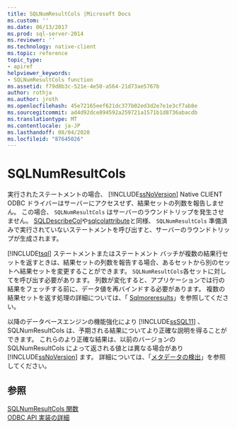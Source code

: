 ```yaml
---
title: SQLNumResultCols |Microsoft Docs
ms.custom: ''
ms.date: 06/13/2017
ms.prod: sql-server-2014
ms.reviewer: ''
ms.technology: native-client
ms.topic: reference
topic_type:
- apiref
helpviewer_keywords:
- SQLNumResultCols function
ms.assetid: f79d8b3c-521e-4e50-a564-21d73ae5767b
author: rothja
ms.author: jroth
ms.openlocfilehash: 45e72165eef621dc377b02ed3d2e7e1e3cf7ab8e
ms.sourcegitcommit: ad4d92dce894592a259721a1571b1d8736abacdb
ms.translationtype: MT
ms.contentlocale: ja-JP
ms.lasthandoff: 08/04/2020
ms.locfileid: "87645026"
---
```

# <a name="sqlnumresultcols"></a>SQLNumResultCols
  実行されたステートメントの場合、 [!INCLUDE[ssNoVersion](../../includes/ssnoversion-md.md)] Native CLIENT ODBC ドライバーはサーバーにアクセスせず、結果セットの列数を報告しません。 この場合、 `SQLNumResultCols` はサーバーのラウンドトリップを発生させません。 [SQLDescribeCol](sqldescribecol.md)や[sqlcolattribute](sqlcolattribute.md)と同様、 `SQLNumResultCols` 準備済みで実行されていないステートメントを呼び出すと、サーバーのラウンドトリップが生成されます。  
  
 [!INCLUDE[tsql](../../includes/tsql-md.md)] ステートメントまたはステートメント バッチが複数の結果行セットを返すときは、結果セットの列数を報告する場合、あるセットから別のセットへ結果セットを変更することができます。 `SQLNumResultCols`各セットに対してを呼び出す必要があります。 列数が変化すると、アプリケーションでは行の結果をフェッチする前に、データ値を再バインドする必要があります。 複数の結果セットを返す処理の詳細については、「 [Sqlmoreresults](sqlmoreresults.md)」を参照してください。  
  
 以降のデータベースエンジンの機能強化により [!INCLUDE[ssSQL11](../../includes/sssql11-md.md)] 、SQLNumResultCols は、予期される結果についてより正確な説明を得ることができます。 これらのより正確な結果は、以前のバージョンの SQLNumResultCols によって返される値とは異なる場合があり [!INCLUDE[ssNoVersion](../../includes/ssnoversion-md.md)] ます。 詳細については、「[メタデータの検出](../native-client/features/metadata-discovery.md)」を参照してください。  
  
## <a name="see-also"></a>参照  
 [SQLNumResultCols 関数](https://go.microsoft.com/fwlink/?LinkId=59359)   
 [ODBC API 実装の詳細](odbc-api-implementation-details.md)  
  
  
